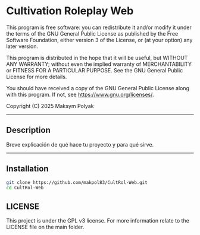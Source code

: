 # Cultivation Roleplay Web

This program is free software: you can redistribute it and/or modify
it under the terms of the GNU General Public License as published by
the Free Software Foundation, either version 3 of the License, or
(at your option) any later version.

This program is distributed in the hope that it will be useful,
but WITHOUT ANY WARRANTY; without even the implied warranty of
MERCHANTABILITY or FITNESS FOR A PARTICULAR PURPOSE. See the
GNU General Public License for more details.

You should have received a copy of the GNU General Public License
along with this program. If not, see https://www.gnu.org/licenses/.

Copyright (C) 2025 Maksym Polyak

---

## Description

Breve explicación de qué hace tu proyecto y para qué sirve.

---

## Installation

```bash
git clone https://github.com/makpol83/CultRol-Web.git
cd CultRol-Web
```

## LICENSE

This project is under the GPL v3 license. For more information
relate to the LICENSE file on the main folder.
